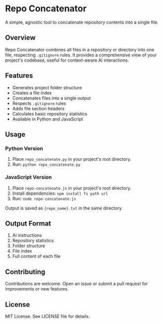 # Repo Concatenator

A simple, agnostic tool to concatenate repository contents into a single file.

## Overview

Repo Concatenator combines all files in a repository or directory into one file, respecting `.gitignore` rules. It provides a comprehensive view of your project's codebase, useful for context-aware AI interactions.

## Features

- Generates project folder structure
- Creates a file index
- Concatenates files into a single output
- Respects `.gitignore` rules
- Adds file section headers
- Calculates basic repository statistics
- Available in Python and JavaScript

## Usage

### Python Version

1. Place `repo_concatenate.py` in your project's root directory.
2. Run: `python repo_concatenate.py`

### JavaScript Version

1. Place `repo-concatenate.js` in your project's root directory.
2. Install dependencies: `npm install fs path url`
3. Run: `node repo-concatenate.js`

Output is saved as `{repo_name}.txt` in the same directory.

## Output Format

1. AI instructions
2. Repository statistics
3. Folder structure
4. File index
5. Full content of each file

## Contributing

Contributions are welcome. Open an issue or submit a pull request for improvements or new features.

## License

MIT License. See LICENSE file for details.

